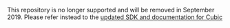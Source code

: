 This repository is no longer supported and will be removed in September 2019.  Please refer instead to the [updated SDK and documentation for Cubic](https://github.com/cobaltspeech/sdk-cubic)
